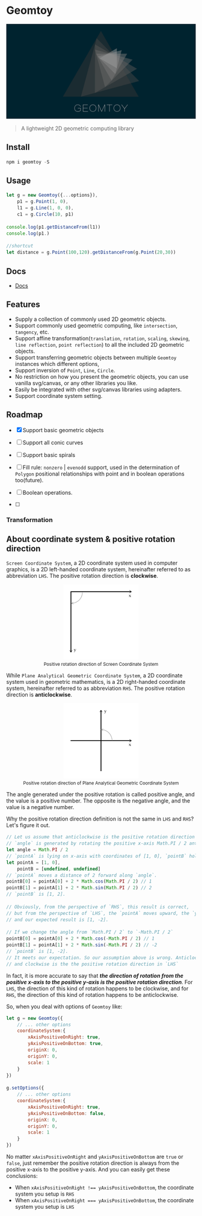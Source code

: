 # Geomtoy

![logo](./media/logo.png)

> A lightweight 2D geometric computing library

## Install

```js
npm i geomtoy -S
```

## Usage

```javascript
let g = new Geomtoy({...options}),
    p1 = g.Point(1, 0),
    l1 = g.Line(1, 0, 0),
    c1 = g.Circle(10, p1)

console.log(p1.getDistanceFrom(l1))
console.log(p1.)

//shortcut
let distance = g.Point(100,120).getDistanceFrom(g.Point(20,30))
```

## Docs
- [Docs](./docs/modules.md)
 

## Features
- Supply a collection of commonly used 2D geometric objects.
- Support commonly used geometric computing, like `intersection`, `tangency`, etc.
- Support affine transformation(`translation`, `rotation`, `scaling`, `skewing`, `line reflection`, `point reflection`) to all the included 2D geometric objects.
- Support transferring geometric objects between multiple `Geomtoy` instances which different options,
- Support inversion of `Point`, `Line`, `Circle`.
- No restriction on how you present the geometric objects, you can use vanilla svg/canvas, or any other libraries you like.
- Easily be integrated with other svg/canvas libraries using adapters.
- Support coordinate system setting.

## Roadmap
- [x] Support basic geometric objects
- [ ] Support all conic curves
- [ ] Support basic spirals


- [ ] Fill rule: `nonzero` | `evenodd` support, used in the determination of `Polygon` positional relationships with point and in boolean operations too(future).
- [ ] Boolean operations.
- [ ] 

### Transformation



## About coordinate system & positive rotation direction

`Screen Coordinate System`, a 2D coordinate system used in computer graphics, is a 2D left-handed coordinate system, hereinafter referred to as abbreviation `LHS`. The positive rotation direction is **clockwise**.

<p align="center" width="100%">
    <img alt="positive-rotation-screen" src="./media/positive-rotation-screen.png"> 
    <br>
    <small>Positive rotation direction of Screen Coordinate System</small>
</p>

While `Plane Analytical Geometric Coordinate System`, a 2D coordinate system used in geometric mathematics, is a 2D right-handed coordinate system, hereinafter referred to as abbreviation `RHS`. The positive rotation direction is **anticlockwise**.

<p align="center" width="100%">
    <img alt="positive-rotation-plane-analytical-geometry" src="./media/positive-rotation-plane-analytical-geometry.png"> 
    <br>
    <small>Positive rotation direction of Plane Analytical Geometric Coordinate System</small>
</p>

The angle generated under the positive rotation is called positive angle, and the value is a positive number. The opposite is the negative angle, and the value is a negative number. 

Why the positive rotation direction definition is not the same in `LHS` and `RHS`? Let's figure it out.

```javascript
// Let us assume that anticlockwise is the positive rotation direction of angles in both `LHS` and `RHS`.
// `angle` is generated by rotating the positive x-axis Math.PI / 2 anticlockwise.
let angle = Math.PI / 2
// `pointA` is lying on x-axis with coordinates of [1, 0], `pointB` holds the destination coordinates of `pointA`'s movement.
let pointA = [1, 0], 
    pointB = [undefined, undefined]
// `pointA` moves a distance of 2 forward along `angle`.
pointB[0] = pointA[0] + 2 * Math.cos(Math.PI / 2) // 1
pointB[1] = pointA[1] + 2 * Math.sin(Math.PI / 2) // 2
// `pointB` is [1, 2].

// Obviously, from the perspective of `RHS`, this result is correct,
// but from the perspective of `LHS`, the `pointA` moves upward, the `y` coordinate should become smaller, 
// and our expected result is [1, -2].

// If we change the angle from `Math.PI / 2` to `-Math.PI / 2`
pointB[0] = pointA[0] + 2 * Math.cos(-Math.PI / 2) // 1
pointB[1] = pointA[1] + 2 * Math.sin(-Math.PI / 2) // -2
// `pointB` is [1, -2].
// It meets our expectation. So our assumption above is wrong. Anticlockwise is the negative rotation direction in `LHS`,
// and clockwise is the the positive rotation direction in `LHS`
```

In fact, it is more accurate to say that ***the direction of rotation from the positive x-axis to the positive y-axis is the positive rotation direction***. For `LHS`, the direction of this kind of rotation happens to be clockwise, and for `RHS`, the direction of this kind of rotation happens to be anticlockwise.

So, when you deal with options of `Geomtoy` like:

```javascript
let g = new Geomtoy({
    // ... other options
    coordinateSystem:{
        xAxisPositiveOnRight: true,
        yAxisPositiveOnBottom: true,
        originX: 0,
        originY: 0,
        scale: 1
    }
})

g.setOptions({
    // ... other options
    coordinateSystem:{
        xAxisPositiveOnRight: true,
        yAxisPositiveOnBottom: false,
        originX: 0,
        originY: 0,
        scale: 1
    }
})
```
No matter `xAxisPositiveOnRight` and `yAxisPositiveOnBottom` are `true` or `false`, just remember the positive rotation direction is always from the positive x-axis to the positive y-axis. And you can easily get these conclusions:
- When `xAxisPositiveOnRight !== yAxisPositiveOnBottom`, the coordinate system you setup is `RHS`
- When `xAxisPositiveOnRight === yAxisPositiveOnBottom`, the coordinate system you setup is `LHS`

